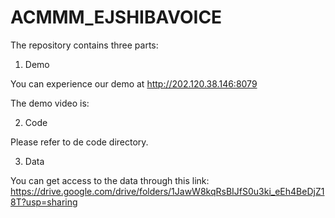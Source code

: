 # ACMMM_EJSHIBAVOICE

The repository contains three parts: 

1. Demo

You can experience our demo at http://202.120.38.146:8079

The demo video is:

2. Code

Please refer to de code directory.

3. Data

You can get access to the data through this link: https://drive.google.com/drive/folders/1JawW8kqRsBIJfS0u3ki_eEh4BeDjZ18T?usp=sharing

